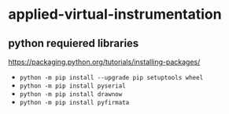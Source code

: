 # applied-virtual-instrumentation

## python requiered libraries
https://packaging.python.org/tutorials/installing-packages/

- `python -m pip install --upgrade pip setuptools wheel`
- `python -m pip install pyserial`
- `python -m pip install drawnow`
- `python -m pip install pyfirmata`


